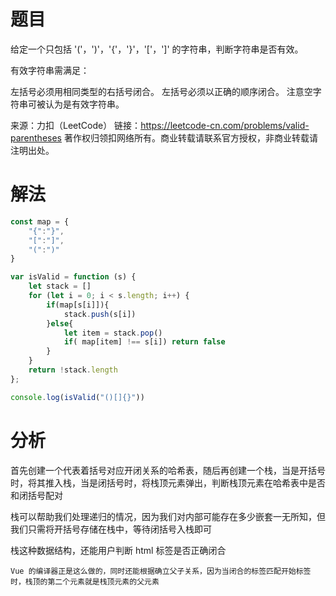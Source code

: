 
# 题目

给定一个只包括 '('，')'，'{'，'}'，'['，']' 的字符串，判断字符串是否有效。

有效字符串需满足：

左括号必须用相同类型的右括号闭合。
左括号必须以正确的顺序闭合。
注意空字符串可被认为是有效字符串。

来源：力扣（LeetCode）
链接：https://leetcode-cn.com/problems/valid-parentheses
著作权归领扣网络所有。商业转载请联系官方授权，非商业转载请注明出处。

# 解法

```javascript
const map = {
    "{":"}",
    "[":"]",
    "(":")"
}

var isValid = function (s) {
    let stack = []
    for (let i = 0; i < s.length; i++) {
        if(map[s[i]]){
            stack.push(s[i])
        }else{
            let item = stack.pop()
            if( map[item] !== s[i]) return false
        }
    }
    return !stack.length
};

console.log(isValid("()[]{}"))
```

# 分析

首先创建一个代表着括号对应开闭关系的哈希表，随后再创建一个栈，当是开括号时，将其推入栈，当是闭括号时，将栈顶元素弹出，判断栈顶元素在哈希表中是否和闭括号配对

栈可以帮助我们处理递归的情况，因为我们对内部可能存在多少嵌套一无所知，但我们只需将开括号存储在栈中，等待闭括号入栈即可

栈这种数据结构，还能用户判断 html 标签是否正确闭合

`Vue 的编译器正是这么做的，同时还能根据确立父子关系，因为当闭合的标签匹配开始标签时，栈顶的第二个元素就是栈顶元素的父元素`